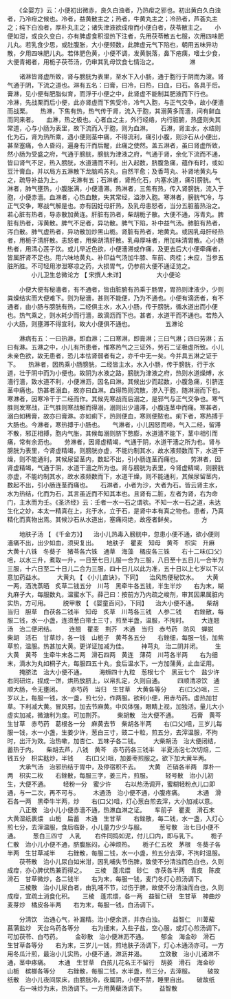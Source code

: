 <!-- { "loadSidebar": true } -->
　　《全婴方》云：小便初出微赤，良久白浊者，乃热疳之邪也。初出黄白久白浊者，乃冷疳之候也。冷者，益黄散主之；热者，牛黄丸主之；冷热者，芦荟丸主之；纯下白浊者，厚朴丸主之；诸失津液欲成疳而小便白者，茯苓散主之。　　小便如泔，或良久变白，亦有脾虚食积湿热下注者，先用茯苓散五七服，次用四味肥儿丸。若乳食少思，或肚腹胀，大小便频数，此脾虚元气下陷也，朝用五味异功散，夕用四味肥儿丸。若体肥色黄，小便不调，发黄脱落，鼻下疮痍，嗜土少食，大便青褐者，用栀子茯苓汤，仍审其乳母饮食七情治之。
　　　　　淋

　　诸淋皆肾虚所致，肾与膀胱为表里，至水下入小肠，通于胞行于阴而为溲。肾气通于阴，下流之道也。淋有五名：曰膏，曰冷，曰热，曰血，曰石。各具于后。　　膏淋，见小便有肥脂似育，而浮于小便之中，此肾虚不能制其肥液而下行也。　　冷淋，先战栗而后小便，此亦肾虚而下焦受冷，冷气入胞，与正气交争，故小便濇而战栗。　　热淋，下焦有热，热气传于肾，流入于胞，其溺黄多而濇，间有鲜血而同来者。　　血淋，热之极也。心者血之主，外行经络，内行脏腑，热盛则失其常道，心与小肠为表里，故下流而入于胞，则为血淋。　　石淋，肾主水，水结则化为石，肾为热所乘，遇小便则茎中痛，不得流利，痛引小腹，则沙石从小便出，甚至塞痛，令人昏闷，遍身有汗而后醒，此痛之使然。盖五淋者，虽曰肾虚所致，然小肠为受盛之府，气通于膀胱，膀胱为津液之府，气通于肾，余化下流而不通，皆曰肾气不足，热入膀胱，水道濇而不利，出入起数，脐腹急痛，蕴作有时，或如豆汁膏血，并以局方五淋散下龙脑鸡苏丸，自然平愈；及香芎丸、补肾地黄丸与之，疏导补益为上。　　夫淋有五；石淋者，肾热化石，内塞水道，痛引膀胱。气淋者，肺气壅热，小腹胀满，小便濇滞。热淋者，三焦有热，传入肾膀胱，流入于胞，小便赤濇。血淋者，心热血散，失其常经，溢渗入胞。寒淋者，膀胱气冷，与正气交争，寒战气解是也。亦有因妊母肝热，及乳母恚怒者，当分五脏蓄热治之。若心脏有热者，导赤散加黄连。肝脏有热者，柴胡栀子散。大便不通，泻青丸。脾脏有热者，泻黄散。脾气不足者，异功散。脾气下陷，补中益气汤。肺脏有热者，泻白散。肺气虚热者，异功散加炒黑山栀。肾脏有热者，地黄丸。或因乳母肝经热者，用栀子清肝散。恚怒者，用柴胡清肝散。乳母厚味者，用加味清胃散。心小肠热者，用清心莲子饮。或儿早近色欲，小便濇滞或作痛，及更去后大小便牵痛者，皆属肝肾不足也。用六味地黄丸、补印益气汤加牛膝、车前、肉桂；未应，当参五脏所胜。不可轻用渗泄寒凉之药，大损胃气，仍参前大便不通证览之。
　　　　小儿卫生总微论方 【 宋撰人未详】
　　　　　大小便论

　　小便大便有秘濇者，有不通者，皆由脏腑有热乘于肠胃，胃热则津液少，少则粪燥结实而大便难下。则为秘濇，甚则不能便，乃为不通也。小便有滴沥者，有不通者，由小肠与膀胱有热，二经俱主水，水入小肠，传于膀胱，循水道出而小便也。热气乘之，则水耗少而行濇，故滴沥而下也。甚者，水道干而不通也。若热入小大肠，则壅滞不得宣利，故大小便俱不通也。
　　　　　五淋论

　　淋病有五：一曰热淋，即血淋；二曰寒淋，即膏淋；三曰气淋；四曰劳淋；五曰有淋。五淋之中，小儿有所患者，惟寒热气之三证外，劳石二证极虚所致。小儿未亲色欲，故无患者，恐儿本怯肾弱者有之，亦千中无一矣。今并具五淋之证于下。　　热淋者，因热乘小肠膀胱，二经皆主水，水入小肠，传于膀胱，行于水道，壮于阴中而为小便也。故阴为水液之路，膀胱为津液之府，热则水道燥煿，水濇行濇，致水道不利，小便淋沥，因名曰淋。其候出少而起数，小腹急痛，引脐连茎中痛也。热甚者溺血，故亦曰血淋。血得热则流散，渗入于胞，随淋溺而下也。　　寒淋者，因寒冷干于二经而作。其候先寒战而后溺之，是邪气与正气交争也。寒气胜则发寒战，正气胜则寒战解而得溺，溺则出少濇滞，小腹连茎中而痛。寒甚者，溺白如稀膏，故亦曰膏淋。亦如痢下，热则便血，寒则便脓也。痢下者，寒热搏于大肠也。今淋者，寒热搏于小肠也。　　气淋者，小儿因怒而啼，气入二经，留滞不散，邪正相搏，胞内气胀，其候每溺则脐下憋膨，水道濇不能下，茎中相引而痛，常有余沥也。　　劳淋者，因肾虚精竭，气通于阴，水道干濇之所为也。肾与膀胱为表里，今肾虚精竭，则膀胱亦虚，不能约制其水，故水液频数而下，水道干燥，则不能通利，其候尿留茎内，数起不出，引小肠连茎而痛也。　　劳淋者，因肾虚精竭，气通于阴，水道干濇之所为也。肾与膀胱为表里，今肾虚精竭，则膀胱亦虚，不能约制其水，故水液频数而下，水道干燥，则不能通利，其候尿留茎内，数起不出，引小肠连茎而痛也。　　石淋者，小者为沙，大者为石。皆云肾主水，水为热结，化而为石，其言虽近而不知其本也。且肾有二脏，左者为肾，右为命门，主水而为壬。《圣济经》云：壬者一水一石之谓欤。不知一水一石之道，未达生化之妙，本太一精真在上，兆于水，立于石，是肾中本有真之物也。患者，乃真精化而真物出焉。其候沙石从水道出，塞痛闷绝，故痊者鲜矣。
　　　　方

　　地肤子汤 【 《千金方》】 　治小儿热毒入膀胱中，忽患小便不通，欲小便则濇痛不出，出少如血，须臾复出。　　地肤子　瞿麦　知母　黄芩　枳实　升麻　大黄十八铢　冬葵子　猪苓各六铢　通草　海藻　橘皮各三铢　　右十二味(口父)咀，以水三升，煮取一升，一日至七日儿服一合为三服，八日至十五日儿一合半为三服，十六日至二十日儿二合为三服，四十日儿以此为准，五十日以上七岁以下以意加药益水。
　　大黄丸 【 《小儿直诀》，下同】 　治风热便秘饮水。　　大黄一两，酒洗蒸晒　炙草二钱五分　川芎　黑牵牛各五钱，半生半炒　　右为末，糊丸麻子大，每服数丸，温蜜水下。薛己曰：按前方乃内疏之峻剂，审其因果属脏内实热，方可用。
　　脱甲散 【 《婴童百问》，下同】 　治大小便不通。　　柴胡　当归　胆草　白茯各二钱半　知母　炙草　川芎各三钱　人参二钱　　右銼散，每服二钱，水一小盏，连须葱白带土三寸，煎至半盏，温服，不拘时。
　　大连翘汤　治二便闭结。
　　连翘　瞿麦　荆芥　木通　当归　赤芍药　防风　蝉蜕　柴胡　活石　甘草炒，各一钱　山栀子　黄芩各五分　　右銼细，每服一钱，加紫草煎，温服。热甚加大黄。更详证加减为佳。
　　神芎丸　治二阴并闭。
　　生大黄　黄芩　生牵牛末各二两　滑石四两　黄连　薄荷　川芎各半两　　右为细末，滴水为丸如桐子大，每服四五十丸，食后温水下。一方加蒲黄，止血证用。
　　掩脐法　治大小便不通。
　　海蛳四十九粒　葱根七个　黑豆七个　盐少许　　右同研烂，捏成一饼，烘热放脐上，以帛扎定，久则自通。
　　四顺清凉饮　通顺大肠，令无壅闭。　　赤芍药　当归　生甘草　大黄各等分　　右(口父)咀，三岁以上，每服一钱，水一盏，煎七分，作两服。欲利小便，用赤芍药。虚热加甘草。下利减大黄。冒风邪，加去节麻黄。中风体强，眼睛上视，加独活。量儿大小虚实加减，微溏利为度。可加荆芥。
　　柴胡散　治大便不通。
　　石膏　黄芩　生甘草　赤芍药　葛根各一分　麻黄去节　柴胡各半两　　右(口父)咀，三岁儿每服一钱，水一小盏，生姜少许，葱白三寸，豉二十粒，煎五分，去滓温服，不拘时，出汗为效。治热嗽，加杏仁、五味子各二钱。
　　大柴胡汤　治大便闭结，蓄热于内。　　柴胡去芦，八钱　黄芩　赤芍药各三钱半　半夏汤泡七次切焙，二钱五分　枳实麸炒，半钱　　右(口父)咀，加姜枣煎服之。欲下加大黄半两。
　　大承气汤　治邪热结于胃中，及停宿积不去。　　大黄　芒硝各半两　厚朴一两　枳实二枚　　右銼散，每服三字，姜三片，煎服。
　　轻号散　治小儿初生，大便不通。
　　轻粉一分　蜜少许
　　右以热汤调开，蜜糊轻粉点儿口即通，与一二次，再不可与。
　　木通汤　治小便不通，小腹疼痛。
　　木通　滑石各一两　黑牵牛半两，炒　　右(口父)咀，灯心葱白煎去滓，大小加减以意。
　　八正散　治小儿小便赤濇不通，热淋血淋之证。　　车前子　瞿麦　滑石末　大黄湿纸裹煨　山栀　扁蓄　木通　生甘草　　右銼散，每二钱，水一盏，入灯心煎七分，去滓温服，食后临卧，小儿量力少少与服。
　　葱号散　治七日小便不通。
　　葱白三四寸　人乳
　　右件同捣如泥，付儿口内，即与乳下。
　　栀子仁散　治小儿小便不通，脐腹胀闷，心神烦热。　　栀子仁五枚　茅根　冬葵子各半两　生甘草减半　　右銼散，每服二钱，水一小盏，煎五分去滓，不拘时温服。
　　茯苓散　治小儿尿白如米泔，因乳哺失节伤脾，致使不分清浊而色白也，久则成疳，亦心脾伏热兼而得之。　　三棱　蓬朮煨　砂仁　赤茯各半两　青皮　陈皮　滑石　甘草微炒，各二钱半　　右为末，每服一钱，麦门冬灯心煎汤调下。
　　三棱散　治小儿尿白者，由乳哺不节，过伤于脾，故使不分清浊而白也，久则成疳，宜疏土消食化积。　　三棱　蓬朮煨，各一两　益智仁研　生甘草　神曲炒　麦芽炒　橘皮各半两　　右为末，每服一钱，白汤调下。

　　分清饮　治通心气，补漏精。治小便余沥，并赤白浊。　　益智仁　川萆薢　菖蒲盐炒　天台乌药各等分　　右为细末，入些子盐，空心服，或灯心煎汤调下。可加茯苓、白芍药。
　　金砂散　治小便淋沥不通。
　　郁金　海金砂　滑石　生甘草各等分　　右为末，三岁儿一钱，煎地肤子汤调下，灯心木通汤亦可。一方用冬瓜汁煎，最治小儿实热，小便不通，淋沥并渴。
　　立效散　治小儿诸淋不通，茎中疼痛。　　木通　生甘草　白孩儿花名王不留行　胡荽　滑石　海金砂　山栀　槟榔各等分　　右銼散，每服二钱，水半盏，煎三分，去滓服。
　　破故纸散　治小儿夜间尿床，由膀胱冷，夜属阴，小便不禁，睡里自出。　　破故纸
　　右一味炒为末，热汤调下。一方用黄蘗汤调下。
　　益智散
